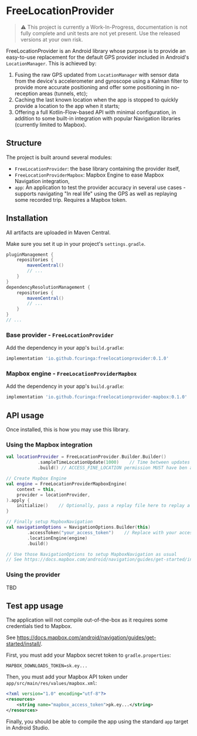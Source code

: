 # FreeLocationProvider 

> :warning: This project is currently a Work-In-Progress, documentation is not fully complete and 
> unit tests are not yet present. Use the released versions at your own risk.

FreeLocationProvider is an Android library whose purpose is to provide an easy-to-use replacement
for the default GPS provider included in Android's `LocationManager`. This is achieved by:

1. Fusing the raw GPS updated from `LocationManager` with sensor data from the device's 
   accelerometer and gyroscope using a Kalman filter to provide more accurate positioning and offer
   some positioning in no-reception areas (tunnels, etc);
2. Caching the last known location when the app is stopped to quickly provide a location to the app
   when it starts;
3. Offering a full Kotlin-Flow-based API with minimal configuration, in addition to some built-in
   integration with popular Navigation libraries (currently limited to Mapbox).

## Structure

The project is built around several modules:

- `FreeLocationProvider`: the base library containing the provider itself,
- `FreeLocationProviderMapbox`: Mapbox Engine to ease Mapbox Navigation integration,
- `app`: An application to test the provider accuracy in several use cases - supports navigating 
  "In real life" using the GPS as well as replaying some recorded trip. Requires a Mapbox token.

## Installation

All artifacts are uploaded in Maven Central.

Make sure you set it up in your project's `settings.gradle`.

```groovy
pluginManagement {
    repositories {
        mavenCentral()
        // ...
    }
}
dependencyResolutionManagement {
    repositories {
        mavenCentral()
        // ...
    }
}
// ...
```

### Base provider - `FreeLocationProvider`

Add the dependency in your app's `build.gradle`:

```groovy
implementation 'io.github.fcuringa:freelocationprovider:0.1.0'
```

### Mapbox engine - `FreeLocationProviderMapbox`

Add the dependency in your app's `build.gradle`:

```groovy
implementation 'io.github.fcuringa:freelocationprovider-mapbox:0.1.0'
```

## API usage

Once installed, this is how you may use this library.

### Using the Mapbox integration

```kotlin
val locationProvider = FreeLocationProvider.Builder.Builder()
            .sampleTimeLocationUpdate(1000)    // Time between updates in ms
            .build() // ACCESS_FINE_LOCATION permission MUST have ben accepted before calling

// Create Mapbox Engine
val engine = FreeLocationProviderMapboxEngine(
    context = this,
    provider = locationProvider,
).apply {
    initialize()    // Optionally, pass a replay file here to replay a trip
}

// Finally setup MapboxNavigation
val navigationOptions = NavigationOptions.Builder(this)
        .accessToken("your_access_token")    // Replace with your access token
        .locationEngine(engine)
        .build()

// Use those NavigationOptions to setup MapboxNavigation as usual
// See https://docs.mapbox.com/android/navigation/guides/get-started/initialization/
```

### Using the provider

TBD

## Test app usage

The application will not compile out-of-the-box as it requires some credentials tied to Mapbox.

See https://docs.mapbox.com/android/navigation/guides/get-started/install/.

First, you must add your Mapbox secret token to `gradle.properties`:

```properties
MAPBOX_DOWNLOADS_TOKEN=sk.ey...
```

Then, you must add your Mapbox API token under `app/src/main/res/values/mapbox.xml`:

```xml
<?xml version="1.0" encoding="utf-8"?>
<resources>
    <string name="mapbox_access_token">pk.ey...</string>
</resources>
```

Finally, you should be able to compile the app using the standard `app` target in Android Studio.